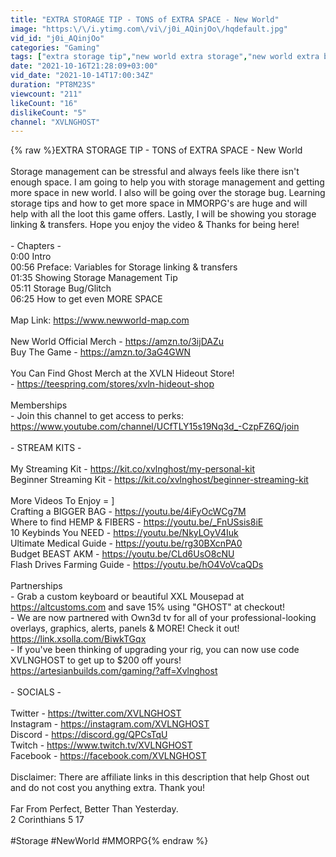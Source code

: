 ```yaml
---
title: "EXTRA STORAGE TIP - TONS of EXTRA SPACE - New World"
image: "https:\/\/i.ytimg.com\/vi\/j0i_AQinjOo\/hqdefault.jpg"
vid_id: "j0i_AQinjOo"
categories: "Gaming"
tags: ["extra storage tip","new world extra storage","new world extra baggage"]
date: "2021-10-16T21:28:09+03:00"
vid_date: "2021-10-14T17:00:34Z"
duration: "PT8M23S"
viewcount: "211"
likeCount: "16"
dislikeCount: "5"
channel: "XVLNGHOST"
---
```

{% raw %}EXTRA STORAGE TIP - TONS of EXTRA SPACE - New World<br /><br />Storage management can be stressful and always feels like there isn't enough space. I am going to help you with storage management and getting more space in new world. I also will be going over the storage bug. Learning storage tips and how to get more space in MMORPG's are huge and will help with all the loot this game offers. Lastly, I will be showing you storage linking &amp; transfers. Hope you enjoy the video &amp; Thanks for being here! <br /><br />- Chapters - <br />0:00 Intro <br />00:56 Preface: Variables for Storage linking &amp; transfers<br />01:35 Showing Storage Management Tip<br />05:11 Storage Bug/Glitch<br />06:25 How to get even MORE SPACE<br /><br />Map Link: <a rel="nofollow" target="blank" href="https://www.newworld-map.com">https://www.newworld-map.com</a><br /><br />New World Official Merch - <a rel="nofollow" target="blank" href="https://amzn.to/3ijDAZu">https://amzn.to/3ijDAZu</a><br />Buy The Game - <a rel="nofollow" target="blank" href="https://amzn.to/3aG4GWN">https://amzn.to/3aG4GWN</a><br /><br />You Can Find Ghost Merch at the XVLN Hideout Store!<br />- <a rel="nofollow" target="blank" href="https://teespring.com/stores/xvln-hideout-shop">https://teespring.com/stores/xvln-hideout-shop</a><br /><br />Memberships <br />- Join this channel to get access to perks:<br /><a rel="nofollow" target="blank" href="https://www.youtube.com/channel/UCfTLY15s19Nq3d_-CzpFZ6Q/join">https://www.youtube.com/channel/UCfTLY15s19Nq3d_-CzpFZ6Q/join</a><br /><br />- STREAM KITS - <br /><br />My Streaming Kit - <a rel="nofollow" target="blank" href="https://kit.co/xvlnghost/my-personal-kit">https://kit.co/xvlnghost/my-personal-kit</a><br />Beginner Streaming Kit - <a rel="nofollow" target="blank" href="https://kit.co/xvlnghost/beginner-streaming-kit">https://kit.co/xvlnghost/beginner-streaming-kit</a><br /><br />More Videos To Enjoy = ]<br />Crafting a BIGGER BAG - <a rel="nofollow" target="blank" href="https://youtu.be/4iFyOcWCg7M">https://youtu.be/4iFyOcWCg7M</a><br />Where to find HEMP &amp; FIBERS - <a rel="nofollow" target="blank" href="https://youtu.be/_FnUSsis8iE">https://youtu.be/_FnUSsis8iE</a><br />10 Keybinds You NEED - <a rel="nofollow" target="blank" href="https://youtu.be/NkyLOyV4Iuk">https://youtu.be/NkyLOyV4Iuk</a><br />Ultimate Medical Guide - <a rel="nofollow" target="blank" href="https://youtu.be/rg30BXcnPA0">https://youtu.be/rg30BXcnPA0</a><br />Budget BEAST AKM - <a rel="nofollow" target="blank" href="https://youtu.be/CLd6UsO8cNU">https://youtu.be/CLd6UsO8cNU</a><br />Flash Drives Farming Guide - <a rel="nofollow" target="blank" href="https://youtu.be/hO4VoVcaQDs">https://youtu.be/hO4VoVcaQDs</a><br /><br />Partnerships<br />- Grab a custom keyboard or beautiful XXL Mousepad at <a rel="nofollow" target="blank" href="https://altcustoms.com">https://altcustoms.com</a> and save 15% using &quot;GHOST&quot; at checkout! <br />- We are now partnered with Own3d tv for all of your professional-looking overlays, graphics, alerts, panels &amp; MORE! Check it out! <a rel="nofollow" target="blank" href="https://link.xsolla.com/BiwkTGqx">https://link.xsolla.com/BiwkTGqx</a><br />- If you've been thinking of upgrading your rig, you can now use code  XVLNGHOST  to get up to $200 off yours! <a rel="nofollow" target="blank" href="https://artesianbuilds.com/gaming/?aff=Xvlnghost">https://artesianbuilds.com/gaming/?aff=Xvlnghost</a><br /><br />- SOCIALS -<br /><br />Twitter - <a rel="nofollow" target="blank" href="https://twitter.com/XVLNGHOST">https://twitter.com/XVLNGHOST</a><br />Instagram - <a rel="nofollow" target="blank" href="https://instagram.com/XVLNGHOST">https://instagram.com/XVLNGHOST</a><br />Discord - <a rel="nofollow" target="blank" href="https://discord.gg/QPCsTqU">https://discord.gg/QPCsTqU</a><br />Twitch - <a rel="nofollow" target="blank" href="https://www.twitch.tv/XVLNGHOST">https://www.twitch.tv/XVLNGHOST</a><br />Facebook - <a rel="nofollow" target="blank" href="https://facebook.com/XVLNGHOST">https://facebook.com/XVLNGHOST</a><br /><br />Disclaimer: There are affiliate links in this description that help Ghost out and do not cost you anything extra. Thank you!<br /><br />Far From Perfect, Better Than Yesterday.<br />2 Corinthians 5 17<br /><br />#Storage #NewWorld #MMORPG{% endraw %}
